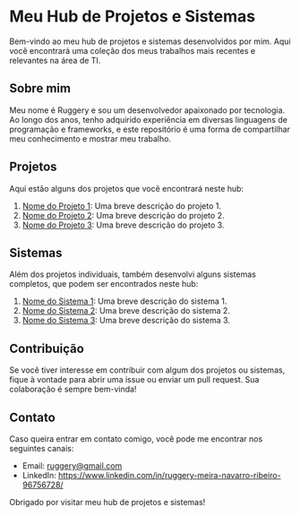 # Meu Hub de Projetos e Sistemas

Bem-vindo ao meu hub de projetos e sistemas desenvolvidos por mim. Aqui você encontrará uma coleção dos meus trabalhos mais recentes e relevantes na área de TI.

## Sobre mim

Meu nome é Ruggery e sou um desenvolvedor apaixonado por tecnologia. Ao longo dos anos, tenho adquirido experiência em diversas linguagens de programação e frameworks, e este repositório é uma forma de compartilhar meu conhecimento e mostrar meu trabalho.

## Projetos

Aqui estão alguns dos projetos que você encontrará neste hub:

1. [Nome do Projeto 1](link-para-o-projeto-1): Uma breve descrição do projeto 1.
2. [Nome do Projeto 2](link-para-o-projeto-2): Uma breve descrição do projeto 2.
3. [Nome do Projeto 3](link-para-o-projeto-3): Uma breve descrição do projeto 3.

## Sistemas

Além dos projetos individuais, também desenvolvi alguns sistemas completos, que podem ser encontrados neste hub:

1. [Nome do Sistema 1](link-para-o-sistema-1): Uma breve descrição do sistema 1.
2. [Nome do Sistema 2](link-para-o-sistema-2): Uma breve descrição do sistema 2.
3. [Nome do Sistema 3](link-para-o-sistema-3): Uma breve descrição do sistema 3.

## Contribuição

Se você tiver interesse em contribuir com algum dos projetos ou sistemas, fique à vontade para abrir uma issue ou enviar um pull request. Sua colaboração é sempre bem-vinda!

## Contato

Caso queira entrar em contato comigo, você pode me encontrar nos seguintes canais:

- Email: ruggery@gmail.com
- LinkedIn: https://www.linkedin.com/in/ruggery-meira-navarro-ribeiro-96756728/

Obrigado por visitar meu hub de projetos e sistemas!
